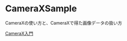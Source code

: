 # CameraXSample
CameraXの使い方と、CameraXで得た画像データの扱い方

<a href="https://codelabs.developers.google.com/codelabs/camerax-getting-started?hl=ja#0">CameraX入門</a>
